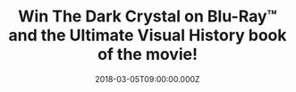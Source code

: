 ---
campaign-uuid: "c-e2057474-016b-49a5-b0b4-4826ab5d4d0f"
type: "Competition"
category: "Entertainment"
date: "2018-03-05T09:00:00.000Z"
end-date: "2018-03-19T23:59:00.000Z"
disable-form: false
is_promoted: false
has_entry_page: true
title: "Win The Dark Crystal on Blu-Ray™ and the Ultimate Visual History book of the\
  \ movie!"
competition-description: "Calling all The Dark Crystal fans! Get ready to return to\
  \ the mystical world of Thrall! To celebrate the debut on 4K Ultra HD™ and the return\
  \ on Blu-ray™ & DVD of the movie, we've managed to get our hands on 3 copies of\
  \ the Blu-Ray™ and 3 copies of The Ultimate Visual History book of the movie! An\
  \ exciting time and a must have for any Dark Crystal fan!\r\n<p>Sounds good? You\
  \ know what to do…</p>"
hero-header: "Win The Dark Crystal on Blu-ray™ and the Ultimate Visual History book\
  \ of the movie!"
terms-confirmation: "N/A"
banner-img: "https://assets.expresslyapp.com/asset-8b122d89-0812-48cb-a1b0-f4a416da9981.jpg"
logo-left-href: "http://www.nme.com/"
logo-left-image: "https://assets.expresslyapp.com/asset-72adbf1a-6bed-4427-84c6-e2efb2c697e2.jpg"
logo-left-title: "NME"
bg-image-hero: "https://assets.expresslyapp.com/asset-c4618a43-e9ff-48db-a33d-2c4493c2114e.jpg"
bg-image-first: "https://assets.expresslyapp.com/asset-915c0beb-b694-4454-84ac-8d57334ba092.jpg"
bg-image-second: "https://assets.expresslyapp.com/asset-cf4c3273-c4ed-4cf6-988d-57963f51d315.jpg"
bg-image-third: "https://assets.expresslyapp.com/asset-e404f154-978d-489c-80a7-b4da46097b74.jpg"
section1-content: "<p>The high fantasy adventure film directed by Jim Henson and Frank\
  \ Oz back in 1982 has been fully restored in 4K from the original camera negative\
  \ and is coming home with you!</p> \r\n<p>To celebrate the debut on 4K Ultra HD™\
  \ and the return on Blu-ray™ & DVD of the movie The Dark Crystal! we've got our\
  \ hands on 3 copies of the amazing Blu-ray™ and 3 copies of the book of the movie\
  \ for one lucky NME reader to win!</p> \r\n<p>The epic fantasy movie follows the\
  \ spectacular story of a young hero who must find a legendary relic in order restore\
  \ harmony to the universe!</p>"
section2-content: "<p>The sensational Blu-ray™ & DVD now at HMV  is packed with exclusive\
  \ bonus content including a collectable 30 page booklet with photos and numerous\
  \ behind the scenes stories! But that is just the beginning…The Ultimate Visual\
  \ History book is a lavish compendium featuring candid set photography, unseen concept\
  \ art and amazing removable pieces such as script pages and sketches form Henson!\
  \ http://bit.ly/2jQDi0s </p>\r\n<p>Oh, and did I mention The Dark Crystal movie\
  \ returns to the cinema as well? The Prince Charles Cinema in London will screen\
  \ four very special sessions starting March 17! You can get the tickets here: https://princecharlescinema.com</p><p><br/>The\
  \ chosen dates are: <br/>Saturday 17 March 2018 at 15:25 <br/>Sunday 18 March 2018\
  \ at 18:00 <br/>Tuesday 20 March 2018 at 16:05 <br/>Thursday 22 March 2018 at 13:25</p>"
section3-content: "<p>The release from Sony Pictures Home Entertainment is perfect\
  \ for kicking off you weekend! Enter your details below for a chance to win this\
  \ fantasy Epic movie on Blu-ray™ and the Ultimate Visual History book of the movie!</p>\r\
  \n<p>Good luck!</p>"
entry-title: "Win The Dark Crystal on Blu-ray™ and the Ultimate Visual History book\
  \ of the movie!"
entry-content: "<p>The Dark Crystal on Blu-ray™ is loaded with additional exclusive\
  \ bonus content for you to get stuck into. <p><p>Enter the draw to win by completing\
  \ the form below before 23.59pm on 19/03/2018.<p>"
has-winner: true
winner-title: "CONGRATULATIONS to Joanna, Jackie & Laura who won The Dark Crystal\
  \ on Blu-ray™ & the Ultimate Visual History book of the movie!"
winner-banner: "https://assets.expresslyapp.com/asset-2c4e4bc5-98bb-4934-b399-6db79ca86bcc.jpg"
prize-description: "One of 3 copies of The Dark Crystal on Blu-ray™ and one of  3\
  \ copies of the Ultimate Visual History book of the movie."
country-restrictions:
- "GB"
---